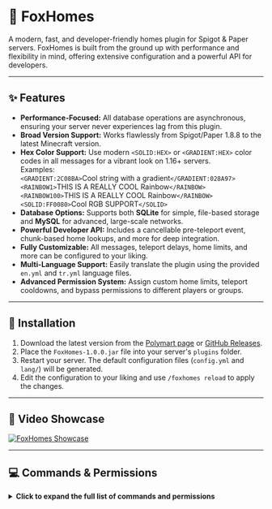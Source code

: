 # 🦊 FoxHomes

A modern, fast, and developer-friendly homes plugin for Spigot & Paper servers. FoxHomes is built from the ground up with performance and flexibility in mind, offering extensive configuration and a powerful API for developers.

-----

## ✨ Features

- **Performance-Focused:** All database operations are asynchronous, ensuring your server never experiences lag from this plugin.
- **Broad Version Support:** Works flawlessly from Spigot/Paper 1.8.8 to the latest Minecraft version.
- **Hex Color Support:** Use modern `<SOLID:HEX>` or `<GRADIENT:HEX>` color codes in all messages for a vibrant look on 1.16+ servers.  
  Examples:  
  `<GRADIENT:2C08BA>`Cool string with a gradient`</GRADIENT:028A97>`  
  `<RAINBOW1>`THIS IS A REALLY COOL Rainbow`</RAINBOW>`
  `<RAINBOW100>`THIS IS A REALLY COOL Rainbow`</RAINBOW>`  
  `<SOLID:FF0080>`Cool RGB SUPPORT`</SOLID>`
- **Database Options:** Supports both **SQLite** for simple, file-based storage and **MySQL** for advanced, large-scale networks.
- **Powerful Developer API:** Includes a cancellable pre-teleport event, chunk-based home lookups, and more for deep integration.
- **Fully Customizable:** All messages, teleport delays, home limits, and more can be configured to your liking.
- **Multi-Language Support:** Easily translate the plugin using the provided `en.yml` and `tr.yml` language files.
- **Advanced Permission System:** Assign custom home limits, teleport cooldowns, and bypass permissions to different players or groups.

-----

## 🚀 Installation

1. Download the latest version from the [Polymart page](https://polymart.org/product/8473/foxhomes-modern-homes) or [GitHub Releases](https://github.com/benardamorkoc/foxhomes/releases).
2. Place the `FoxHomes-1.0.0.jar` file into your server's `plugins` folder.
3. Restart your server. The default configuration files (`config.yml` and `lang/`) will be generated.
4. Edit the configuration to your liking and use `/foxhomes reload` to apply the changes.

-----

## 🎥 Video Showcase

[![FoxHomes Showcase](https://img.youtube.com/vi/ScdO4Gv7pis/hqdefault.jpg)](https://www.youtube.com/watch?v=ScdO4Gv7pis "Watch on YouTube")

-----

## 💻 Commands & Permissions
<details>
<summary><strong>Click to expand the full list of commands and permissions</strong></summary>

### Player Commands

| Command | Description | Permission |
|---|---|---|
| `/sethome <name>` | Sets a new home at your current location. | `foxhomes.sethome` |
| `/delhome <name>` | Deletes one of your homes. | `foxhomes.delhome` |
| `/home <name>` | Teleports to one of your homes. | `foxhomes.home` |
| `/homelist` | Lists all of your available homes. | `foxhomes.homelist` |

### Admin Commands

| Command | Description | Permission |
|---|---|---|
| `/foxhomes reload` | Reloads the plugin's configuration. | `foxhomes.admin` |
| `/foxhomes list <player>` | Lists the homes of a specific player. | `foxhomes.admin` |
| `/foxhomes delhome <player> <name>` | Deletes a specific home of a player. | `foxhomes.admin` |

### All Permissions

```yaml
foxhomes.sethome: Allows using the /sethome command.
foxhomes.delhome: Allows using the /delhome command.
foxhomes.home: Allows using the /home command.
foxhomes.homelist: Allows using the /homelist command.
foxhomes.admin: Grants access to all /foxhomes admin commands.
foxhomes.unlimited: Allows setting an unlimited number of homes.
foxhomes.maxhomes.<number>: Sets a specific home limit (e.g., foxhomes.maxhomes.10).
foxhomes.bypass.move: Bypasses teleport cancellation on movement.
foxhomes.bypass.cooldown: Bypasses the teleport delay entirely.
foxhomes.cooldown.<seconds>: Sets a custom teleport delay for a player/group.
